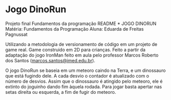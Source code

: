 # Jogo DinoRun
 Projeto final Fundamentos da programação
README * JOGO DINORUN
Matéria: Fundamentos da Programação
Aluna: Eduarda de Freitas Pagnussat

Utilizando a metodologia de versionamento de código em um projeto de game real. Game construido em 2D para crianças. 
Feito a partir da adaptação do jogo IronMan feito em aula pelo professor Marcos Roberto dos Santos (marcos.santos@imed.edu.br).

O jogo DinoRun se baseia em um meteoro caindo na Terra, e um dinossauro que está fugindo dele. A cada desvio o contador é atualizado com o número de desvios. Assim que o dinossauro é atingido pelo meteoro, ele é extinto do joguinho dando fim àquela rodada.
Para jogar basta apertar nas setas direita ou esquerda, a fim de fugir do meteoro.
